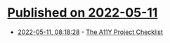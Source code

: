 # [Published on 2022-05-11](index.md)

* [2022-05-11, 08:18:28](https://news.ycombinator.com/item?id=31337222) - [The A11Y Project Checklist](https://www.a11yproject.com/checklist/)
